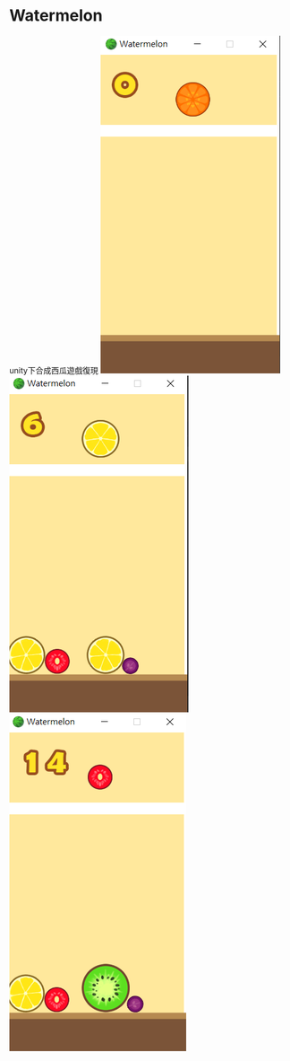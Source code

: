 # Watermelon
unity下合成西瓜遊戲復現
![image](https://github.com/dwvwdv/github_picture/blob/main/Watermelon.png)
![image](https://github.com/dwvwdv/github_picture/blob/main/Watermelon2.png)
![image](https://github.com/dwvwdv/github_picture/blob/main/Watermelon3.png)
